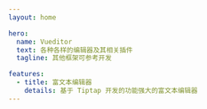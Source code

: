 ```yaml
---
layout: home

hero:
  name: Vueditor
  text: 各种各样的编辑器及其相关插件
  tagline: 其他框架可参考开发

features:
  - title: 富文本编辑器
    details: 基于 Tiptap 开发的功能强大的富文本编辑器
---
```

